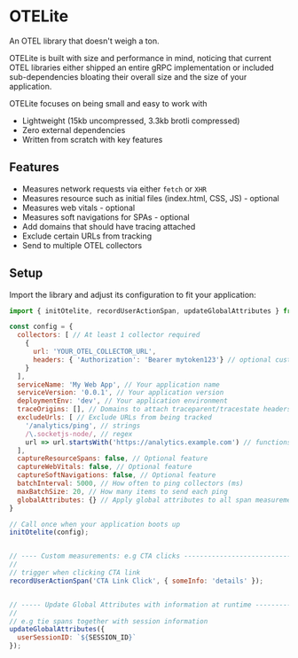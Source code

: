 # OTELite

An OTEL library that doesn't weigh a ton.

OTELite is built with size and performance in mind, noticing that current OTEL libraries either shipped an entire gRPC implementation or included sub-dependencies bloating their overall size and the size of your application.

OTELite focuses on being small and easy to work with

- Lightweight (15kb uncompressed, 3.3kb brotli compressed)
- Zero external dependencies
- Written from scratch with key features

## Features

- Measures network requests via either `fetch` or `XHR`
- Measures resource such as initial files (index.html, CSS, JS) - optional
- Measures web vitals - optional
- Measures soft navigations for SPAs - optional
- Add domains that should have tracing attached
- Exclude certain URLs from tracking
- Send to multiple OTEL collectors

## Setup

Import the library and adjust its configuration to fit your application:

```js
import { initOtelite, recordUserActionSpan, updateGlobalAttributes } from './otelite-web.js';

const config = {
  collectors: [ // At least 1 collector required
    {
      url: 'YOUR_OTEL_COLLECTOR_URL',
      headers: { 'Authorization': 'Bearer mytoken123'} // optional custom headers required for your collector
    }
  ],
  serviceName: 'My Web App', // Your application name
  serviceVersion: '0.0.1', // Your application version
  deploymentEnv: 'dev', // Your application environment
  traceOrigins: [], // Domains to attach traceparent/tracestate headers
  excludeUrls: [ // Exclude URLs from being tracked
    '/analytics/ping', // strings
    /\.socketjs-node/, // regex
    url => url.startsWith('https://analytics.example.com') // functions
  ],
  captureResourceSpans: false, // Optional feature
  captureWebVitals: false, // Optional feature
  captureSoftNavigations: false, // Optional feature
  batchInterval: 5000, // How often to ping collectors (ms)
  maxBatchSize: 20, // How many items to send each ping
  globalAttributes: {} // Apply global attributes to all span measurements
}

// Call once when your application boots up
initOtelite(config);


// ---- Custom measurements: e.g CTA clicks ----------------------------
//
// trigger when clicking CTA link
recordUserActionSpan('CTA Link Click', { someInfo: 'details' });


// ----- Update Global Attributes with information at runtime -----------
//
// e.g tie spans together with session information
updateGlobalAttributes({
  userSessionID: `${SESSION_ID}`
});
```